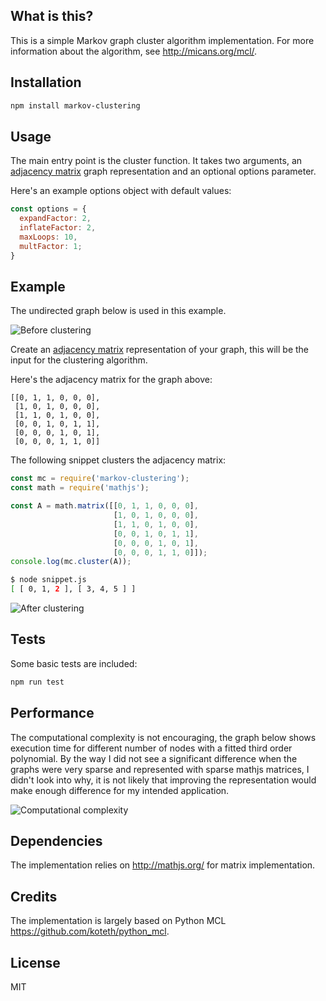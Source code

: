 ## What is this?

This is a simple Markov graph cluster algorithm implementation. For more information about the algorithm, see http://micans.org/mcl/.

## Installation

```sh
npm install markov-clustering
```

## Usage

The main entry point is the cluster function. It takes two arguments, an [adjacency matrix](https://en.wikipedia.org/wiki/Adjacency_matrix) graph representation and an optional options parameter.

Here's an example options object with default values:

```js
const options = {
  expandFactor: 2,
  inflateFactor: 2,
  maxLoops: 10,
  multFactor: 1;
}
```

## Example

The undirected graph below is used in this example.

![Before clustering](https://cloud.githubusercontent.com/assets/12221141/15180949/c9bd6ca6-1784-11e6-8cb3-72451d25202c.png "Before clustering")

Create an [adjacency matrix](https://en.wikipedia.org/wiki/Adjacency_matrix) representation of your graph, this will be the input for the clustering algorithm.

Here's the adjacency matrix for the graph above:

```
[[0, 1, 1, 0, 0, 0],
 [1, 0, 1, 0, 0, 0],
 [1, 1, 0, 1, 0, 0],
 [0, 0, 1, 0, 1, 1],
 [0, 0, 0, 1, 0, 1],
 [0, 0, 0, 1, 1, 0]]
```

The following snippet clusters the adjacency matrix:

```js
const mc = require('markov-clustering');
const math = require('mathjs');

const A = math.matrix([[0, 1, 1, 0, 0, 0],
                       [1, 0, 1, 0, 0, 0],
                       [1, 1, 0, 1, 0, 0],
                       [0, 0, 1, 0, 1, 1],
                       [0, 0, 0, 1, 0, 1],
                       [0, 0, 0, 1, 1, 0]]);
console.log(mc.cluster(A));
```

```sh
$ node snippet.js
[ [ 0, 1, 2 ], [ 3, 4, 5 ] ]
```

![After clustering](https://cloud.githubusercontent.com/assets/12221141/15180948/c9ba17f4-1784-11e6-8e33-032bad35a26e.png "After clustering")

## Tests

Some basic tests are included:

```sh
npm run test
```
## Performance

The computational complexity is not encouraging, the graph below shows execution time for different number of nodes with a fitted third order polynomial. By the way I did not see a significant difference when the graphs were very sparse and represented with sparse mathjs matrices, I didn't look into why, it is not likely that improving the representation would make enough difference for my intended application.

![Computational complexity](https://cloud.githubusercontent.com/assets/12221141/15360596/76b95c06-1d0e-11e6-97ad-a3c5943d0a4c.png "Computational complexity")

## Dependencies

The implementation relies on http://mathjs.org/ for matrix implementation.

## Credits

The implementation is largely based on Python MCL https://github.com/koteth/python_mcl.

## License

MIT
